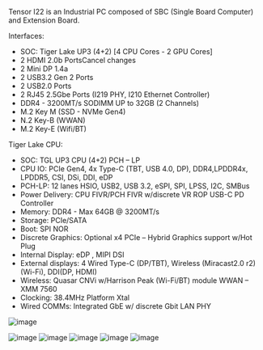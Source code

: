 Tensor I22 is an Industrial PC composed of SBC (Single Board Computer) and Extension Board.

Interfaces:
- SOC: Tiger Lake UP3 (4+2) [4 CPU Cores - 2 GPU Cores]
- 2 HDMI 2.0b PortsCancel changes
- 2 Mini DP 1.4a
- 2 USB3.2 Gen 2 Ports
- 2 USB2.0 Ports
- 2 RJ45 2.5Gbe Ports (I219 PHY, I210 Ethernet Controller)
- DDR4 - 3200MT/s SODIMM UP to 32GB (2 Channels)
- M.2 Key M (SSD - NVMe Gen4)
- N.2 Key-B (WWAN)
- M.2 Key-E (Wifi/BT)

Tiger Lake CPU:
- SOC: TGL UP3 CPU (4+2)
     PCH – LP
- CPU IO: PCIe Gen4, 4x Type-C (TBT, USB 4.0, DP), DDR4,LPDDR4x, LPDDR5, CSI, DSi, DDI, eDP
- PCH-LP: 12 lanes HSIO, USB2, USB 3.2, eSPI, SPI, LPSS, I2C, SMBus
- Power Delivery: CPU FIVR/PCH FIVR w/discrete VR ROP USB-C PD Controller
- Memory: DDR4 - Max 64GB @ 3200MT/s 
- Storage: PCIe/SATA
- Boot: SPI NOR
- Discrete Graphics: Optional x4 PCIe – Hybrid Graphics support w/Hot Plug 
- Internal Display: eDP , MIPI DSI
- External displays: 4 Wired Type-C (DP/TBT), Wireless (Miracast2.0 r2) (Wi-Fi), DDI(DP, HDMI)
- Wireless: Quasar CNVi w/Harrison Peak (Wi-Fi/BT) module WWAN – XMM 7560
- Clocking: 38.4MHz Platform Xtal
- Wired COMMs: Integrated GbE w/ discrete Gbit LAN PHY

![image](https://user-images.githubusercontent.com/13163663/148607120-ce2caf78-8e41-4ccd-8d04-0ff33b107f03.png)


![image](https://user-images.githubusercontent.com/13163663/148600980-852e8595-822f-44c0-af1b-0c5d6daa5ff2.png)
![image](https://user-images.githubusercontent.com/13163663/148600996-31ccb4c9-1d49-42d4-b275-ecda9ad71896.png)
![image](https://user-images.githubusercontent.com/13163663/148600936-e441aa87-6a56-4540-bbee-e9fceaf63776.png)
![image](https://user-images.githubusercontent.com/13163663/148601054-02544d76-52c6-4502-93d0-40dde080b67c.png)
![image](https://user-images.githubusercontent.com/13163663/148601078-be7870c9-6758-44b9-9f79-9fa1c7b48515.png)

